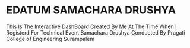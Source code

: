 # EDATUM SAMACHARA DRUSHYA
This Is The Interactive DashBoard Created By Me At The Time When I Registerd For 
Technical Event Samachara Drushya  Conducted By Pragati College of Engineering Surampalem
